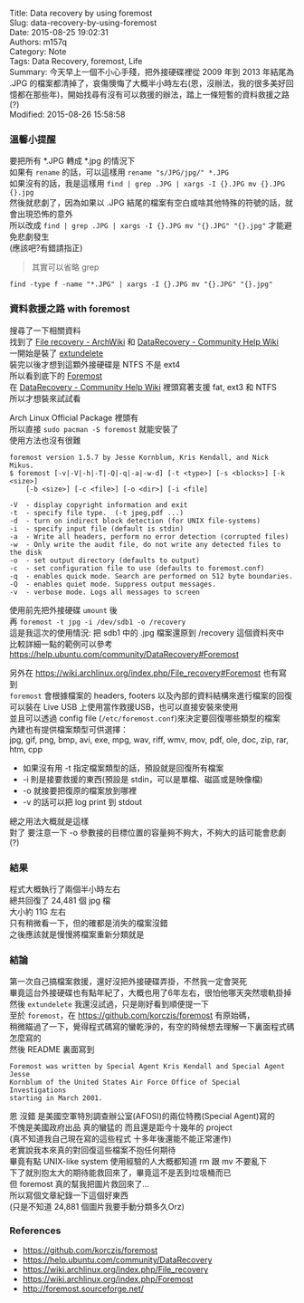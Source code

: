 Title: Data recovery by using foremost  
Slug: data-recovery-by-using-foremost  
Date: 2015-08-25 19:02:31  
Authors: m157q  
Category: Note  
Tags: Data Recovery, foremost, Life  
Summary: 今天早上一個不小心手殘，把外接硬碟裡從 2009 年到 2013 年結尾為 .JPG 的檔案都清掉了，哀傷懊悔了大概半小時左右(恩，沒辦法，我的很多美好回憶都在那些年)，開始找尋有沒有可以救援的辦法，踏上一條短暫的資料救援之路(?)  
Modified: 2015-08-26 15:58:58  
  
  
### 溫馨小提醒  
要把所有 \*\.JPG 轉成 \*\.jpg 的情況下  
如果有 `rename` 的話，可以這樣用 `rename "s/JPG/jpg/" *.JPG`  
如果沒有的話，我是這樣用 `find | grep .JPG | xargs -I {}.JPG mv {}.JPG {}.jpg`  
然後就悲劇了，因為如果以 .JPG 結尾的檔案有空白或啥其他特殊的符號的話，就會出現恐怖的意外  
所以改成 `find | grep .JPG | xargs -I {}.JPG mv "{}.JPG" "{}.jpg"` 才能避免悲劇發生  
(應該吧?有錯請指正)  
  
> 其實可以省略 grep  
  
`find -type f -name "*.JPG" | xargs -I {}.JPG mv "{}.JPG" "{}.jpg"`  
  
  
### 資料救援之路 with foremost  
搜尋了一下相關資料  
找到了 [File recovery - ArchWiki](https://wiki.archlinux.org/index.php/File_recovery) 和 [DataRecovery - Community Help Wiki](https://help.ubuntu.com/community/DataRecovery)  
一開始是裝了 [extundelete](http://extundelete.sourceforge.net/)  
裝完以後才想到這顆外接硬碟是 NTFS 不是 ext4  
所以看到底下的 [Foremost](http://foremost.sourceforge.net/)  
在 [DataRecovery - Community Help Wiki](https://help.ubuntu.com/community/DataRecovery) 裡頭寫著支援 fat, ext3 和 NTFS  
所以才想裝來試試看  
  
Arch Linux Official Package 裡頭有  
所以直接 `sudo pacman -S foremost` 就能安裝了  
使用方法也沒有很難  
  
```  
foremost version 1.5.7 by Jesse Kornblum, Kris Kendall, and Nick Mikus.  
$ foremost [-v|-V|-h|-T|-Q|-q|-a|-w-d] [-t <type>] [-s <blocks>] [-k <size>]  
    [-b <size>] [-c <file>] [-o <dir>] [-i <file]  
  
-V  - display copyright information and exit  
-t  - specify file type.  (-t jpeg,pdf ...)  
-d  - turn on indirect block detection (for UNIX file-systems)  
-i  - specify input file (default is stdin)  
-a  - Write all headers, perform no error detection (corrupted files)  
-w  - Only write the audit file, do not write any detected files to the disk  
-o  - set output directory (defaults to output)  
-c  - set configuration file to use (defaults to foremost.conf)  
-q  - enables quick mode. Search are performed on 512 byte boundaries.  
-Q  - enables quiet mode. Suppress output messages.  
-v  - verbose mode. Logs all messages to screen  
```  
  
使用前先把外接硬碟 `umount` 後  
再 `foremost -t jpg -i /dev/sdb1 -o /recovery`  
這是我這次的使用情況: 把 sdb1 中的 .jpg 檔案還原到 /recovery 這個資料夾中  
比較詳細一點的範例可以參考 <https://help.ubuntu.com/community/DataRecovery#Foremost>  
  
另外在 <https://wiki.archlinux.org/index.php/File_recovery#Foremost> 也有寫到  
`foremost` 會根據檔案的 headers, footers 以及內部的資料結構來進行檔案的回復  
可以裝在 Live USB 上使用當作救援USB，也可以直接安裝來使用  
並且可以透過 config file (`/etc/foremost.conf`)來決定要回復哪些類型的檔案  
內建也有提供檔案類型可供選擇：  
jpg, gif, png, bmp, avi, exe, mpg, wav, riff, wmv, mov, pdf, ole, doc, zip, rar, htm, cpp  
  
+ 如果沒有用 -t 指定檔案類型的話，預設就是回復所有檔案  
+ -i 則是接要救援的東西(預設是 stdin，可以是單檔、磁區或是映像檔)  
+ -o 就接要把復原的檔案放到哪裡  
+ -v 的話可以把 log print 到 stdout  
  
總之用法大概就是這樣  
對了 要注意一下 -o 參數接的目標位置的容量夠不夠大，不夠大的話可能會悲劇(?)  
  
  
### 結果  
  
程式大概執行了兩個半小時左右  
總共回復了 24,481 個 jpg 檔  
大小約 11G 左右  
只有稍微看一下，但的確都是消失的檔案沒錯  
之後應該就是慢慢將檔案重新分類就是  
  
  
### 結論  
  
第一次自己搞檔案救援，還好沒把外接硬碟弄掛，不然我一定會哭死  
畢竟這台外接硬碟也有點年紀了，大概也用了6年左右，很怕他哪天突然壞軌掛掉  
然後 `extundelete` 我還沒試過，只是剛好看到順便提一下  
至於 `foremost`，在 <https://github.com/korczis/foremost> 有原始碼，  
稍微瞄過了一下，覺得程式碼寫的蠻乾淨的，有空的時候想去理解一下裏面程式碼怎麼寫的  
然後 README 裏面寫到  
```  
Foremost was written by Special Agent Kris Kendall and Special Agent Jesse  
Kornblum of the United States Air Force Office of Special Investigations  
starting in March 2001.  
```  
恩 沒錯 是美國空軍特別調查辦公室(AFOSI)的兩位特務(Special Agent)寫的  
不愧是美國政府出品 真的蠻猛的 而且還是距今十幾年的 project  
(真不知道我自己現在寫的這些程式 十多年後還能不能正常運作)  
老實說我本來真的對回復這些檔案不抱任何期待  
畢竟有點 UNIX-like system 使用經驗的人大概都知道 rm 跟 mv 不要亂下  
下了就別抱太大的期待能救回來了，畢竟這不是丟到垃圾桶而已  
但 foremost 真的幫我把圖片救回來了...  
所以寫個文章紀錄一下這個好東西  
(只是不知道 24,881 個圖片我要手動分類多久Orz)  
  
  
### References  
+ <https://github.com/korczis/foremost>  
+ <https://help.ubuntu.com/community/DataRecovery>  
+ <https://wiki.archlinux.org/index.php/File_recovery>  
+ <https://wiki.archlinux.org/index.php/Foremost>  
+ <http://foremost.sourceforge.net/>  
